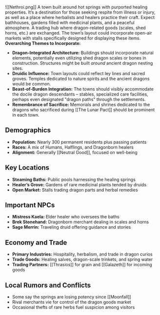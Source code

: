 ![[Nethroi.png]]
A town built around hot springs with purported healing properties. It’s a destination for those seeking respite from illness or injury, as well as a place where herbalists and healers practice their craft. Expect bathhouses, gardens filled with medicinal plants, and a peaceful atmosphere.
A trading hub where dragon-related goods (scales, shed horns, etc.) are exchanged. The town’s layout could incorporate open-air markets with stalls specifically designed for displaying these items.
**Overarching Themes to Incorporate:**

- **Dragon-Integrated Architecture:** Buildings should incorporate natural elements, potentially even utilizing shed dragon scales or bones in construction. Structures might be built _around_ ancient dragon nesting sites.
- **Druidic Influence:** Town layouts could reflect ley lines and sacred groves. Temples dedicated to nature spirits and the ancient dragons would be common.
- **Beast-of-Burden Integration:** The towns should visibly accommodate the docile dragon descendants – stables, specialized care facilities, perhaps even designated "dragon paths" through the settlements.
- **Remembrance of Sacrifice:** Memorials and shrines dedicated to the dragons who sacrificed during [[The Lunar Pact]] should be prominent in each town.


## Demographics
- **Population:** Nearly 300 permanent residents plus passing patients
- **Races:** A mix of Humans, Halflings, and Dragonborn healers
- **Alignment:** Generally [[Neutral Good]], focused on well-being

## Key Locations
- **Steaming Baths:** Public pools harnessing the healing springs
- **Healer’s Grove:** Gardens of rare medicinal plants tended by druids
- **Open Market:** Stalls trading dragon parts and herbal remedies

## Important NPCs
- **Mistress Kaela:** Elder healer who oversees the baths
- **Brek Stonehand:** Dragonborn merchant dealing in scales and horns
- **Sage Merrin:** Traveling druid offering guidance and stories

## Economy and Trade
- **Primary Industries:** Hospitality, herbalism, and trade in dragon curios
- **Trade Goods:** Healing salves, dragon-scale trinkets, and spring water
- **Trading Partners:** [[Thrasios]] for grain and [[Galazeth]] for incoming goods

## Local Rumors and Conflicts
- Some say the springs are losing potency since [[Moonfall]]
- Rival merchants vie for control of the dragon goods market
- Occasional thefts of rare herbs fuel suspicion among visitors
